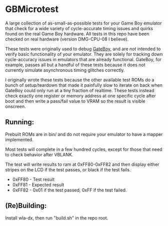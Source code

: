 # GBMicrotest
A large collection of as-small-as-possible tests for your Game Boy emulator that check for a wide variety of cycle-accurate timing issues and quirks found on the real Game Boy hardware. All tests in this repo have been checked on real hardware (version DMG-CPU-08 I believe).

These tests were originally used to debug [GateBoy](https://github.com/aappleby/MetroBoy), and are _not_ intended to verify basic functionality of your emulator. They are solely for tracking down cycle-accuracy issues in emulators that are already functional. GateBoy, for example, passes all but a handful of these tests because it does not currently simulate asynchronous timing glitches correctly.

I originally wrote these tests because the other available test ROMs do a bunch of setup/teardown that made it painfully slow to iterate on back when GateBoy could only run at a tiny fraction of realtime. These tests instead check exactly one register or memory address at one specific cycle after boot and then write a pass/fail value to VRAM so the result is visible onscreen.

## Running:
Prebuilt ROMs are in bin/ and do not require your emulator to have a mapper implemented.

Most tests will complete in a few hundred cycles, except for those that need to check behavior after VBLANK.

The test will write results to ram at 0xFF80-0xFF82 and then display either stripes on the LCD if the test passes, or black if the test fails.

 - 0xFF80 - Test result
 - 0xFF81 - Expected result
 - 0xFF82 - 0x01 if the test passed, 0xFF if the test failed.

## (Re)Building:
Install wla-dx, then run "build.sh" in the repo root.

